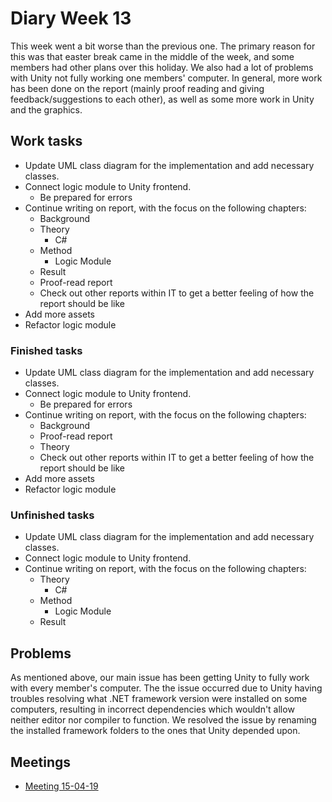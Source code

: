 # Diary Week 13

This week went a bit worse than the previous one. The primary reason for this was that easter break came in the middle of the week, and some members had other plans over this holiday. We also had a lot of problems with Unity not fully working one members' computer. In general, more work has been done on the report (mainly proof reading and giving feedback/suggestions to each other), as well as some more work in Unity and the graphics.

## Work tasks

- Update UML class diagram for the implementation and add necessary classes.
- Connect logic module to Unity frontend.
  - Be prepared for errors
- Continue writing on report, with the focus on the following chapters:
  - Background
  - Theory
    - C\#
  - Method
    - Logic Module
  - Result
  - Proof-read report
  - Check out other reports within IT to get a better feeling of how the report should be like
- Add more assets
- Refactor logic module

### Finished tasks

- Update UML class diagram for the implementation and add necessary classes.
- Connect logic module to Unity frontend.
  - Be prepared for errors
- Continue writing on report, with the focus on the following chapters:
  - Background
  - Proof-read report
  - Theory
  - Check out other reports within IT to get a better feeling of how the report should be like
- Add more assets
- Refactor logic module

### Unfinished tasks

- Update UML class diagram for the implementation and add necessary classes.
- Connect logic module to Unity frontend.
- Continue writing on report, with the focus on the following chapters:
  - Theory
    - C\#
  - Method
    - Logic Module
  - Result

## Problems

As mentioned above, our main issue has been getting Unity to fully work with every member's computer. The the issue occurred due to Unity having troubles resolving what .NET framework version were installed on some computers, resulting in incorrect dependencies which wouldn't allow neither editor nor compiler to function. We resolved the issue by renaming the installed framework folders to the ones that Unity depended upon.

## Meetings

- [Meeting 15-04-19](../meetings/meeting-15-04-19)

